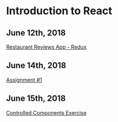 # Introduction to React

## June 12th, 2018

[Restaurant Reviews App - Redux](https://github.com/jniziol/Introduction-to-React/blob/master/ReactExercise1.md)

## June 14th, 2018

[Assignment #1](https://github.com/jniziol/Introduction-to-React/blob/master/Assignment1.md)

## June 15th, 2018

[Controlled Components Exercise](https://github.com/jniziol/Introduction-to-React/blob/master/ControlledComponentsExercise.md)

